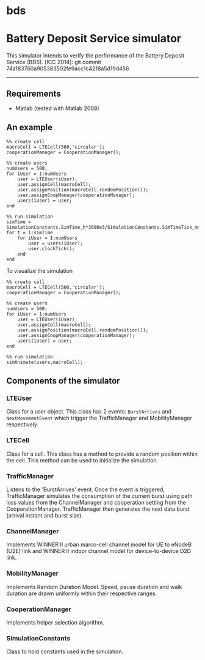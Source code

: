 bds
===

# Battery Deposit Service simulator

This simulator intends to verify the performance of the Battery Deposit Service (BDS).
[ICC 2014]: git commit 74a183760a905383502fe9acc1c4218a5d19d456

-----------------------------

## Requirements

* Matlab (tested with Matlab 2008)

## An example


```
%% create cell
macroCell = LTECell(500,'circular');
cooperationManager = CooperationManager();

%% create users
numUsers = 500;
for iUser = 1:numUsers
    user = LTEUser(iUser);
    user.assignCell(macroCell);
    user.assignPosition(macroCell.randomPosition());
    user.assignCoopManager(cooperationManager);
    users(iUser) = user;
end

%% run simulation
simTime = SimulationConstants.SimTime_h*3600e3/SimulationConstants.SimTimeTick_ms;
for t = 1:simTime
    for iUser = 1:numUsers
        user = users(iUser);
        user.clockTick();
    end
end
```

To visualize the simulation

```
%% create cell
macroCell = LTECell(500,'circular');
cooperationManager = CooperationManager();

%% create users
numUsers = 500;
for iUser = 1:numUsers
    user = LTEUser(iUser);
    user.assignCell(macroCell);
    user.assignPosition(macroCell.randomPosition());
    user.assignCoopManager(cooperationManager);
    users(iUser) = user;
end

%% run simulation
simAnimate(users,macroCell);
```

## Components of the simulator

### LTEUser

Class for a user object. This class has 2 events: `BurstArrives` and `NextMovementEvent` which trigger the TrafficManager and MobilityManager respectively.

### LTECell

Class for a cell. This class has a method to provide a random position within the cell. This method can be used to initialize the simulation.

### TrafficManager

Listens to the 'BurstArrives' event. Once the event is triggered, TrafficManager simulates the consumption of the current burst using path loss values from the ChannelManager and cooperation setting from the CooperationManager. TrafficManager then generates the next data burst (arrival instant and burst size).

### ChannelManager

Implements WINNER II urban marco-cell channel model for UE to eNodeB (U2E) link and WINNER II indoor channel model for device-to-device D2D link.

### MobilityManager

Implements Random Duration Model. Speed, pause duration and walk duration are drawn uniformly within their respective ranges.

### CooperationManager

Implements helper selection algorithm.

### SimulationConstants

Class to hold constants used in the simulation.

